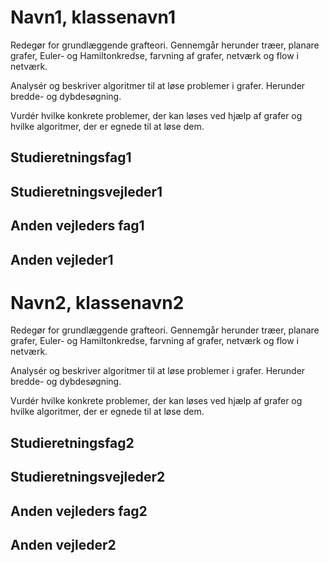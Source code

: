 # Navn1, klassenavn1
Redegør for grundlæggende grafteori. Gennemgår herunder træer, planare grafer, Euler- og Hamiltonkredse, farvning af grafer, netværk og flow i netværk.

Analysér og beskriver algoritmer til at løse problemer i grafer. Herunder bredde- og dybdesøgning.

Vurdér hvilke konkrete problemer, der kan løses ved hjælp af grafer og hvilke algoritmer, der er egnede til at løse dem.

## Studieretningsfag1
## Studieretningsvejleder1
## Anden vejleders fag1
## Anden vejleder1

# Navn2, klassenavn2
Redegør for grundlæggende grafteori. Gennemgår herunder træer, planare grafer, Euler- og Hamiltonkredse, farvning af grafer, netværk og flow i netværk.

Analysér og beskriver algoritmer til at løse problemer i grafer. Herunder bredde- og dybdesøgning.

Vurdér hvilke konkrete problemer, der kan løses ved hjælp af grafer og hvilke algoritmer, der er egnede til at løse dem.

## Studieretningsfag2
## Studieretningsvejleder2
## Anden vejleders fag2
## Anden vejleder2


